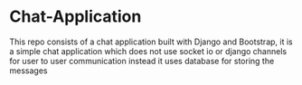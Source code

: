# Chat-Application
This repo consists of a chat application built with Django and Bootstrap, it is a simple chat application which does not use socket io or django channels for user to user communication instead  it uses database for storing the messages
